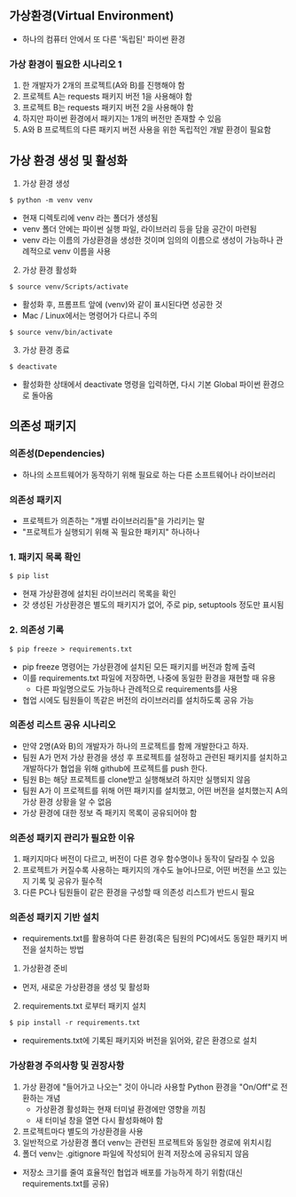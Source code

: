 ## 가상환경(Virtual Environment)
- 하나의 컴퓨터 안에서 또 다른 '독립된' 파이썬 환경

### 가상 환경이 필요한 시나리오 1
1. 한 개발자가 2개의 프로젝트(A와 B)를 진행해야 함
2. 프로젝트 A는 requests 패키지 버전 1을 사용해야 함
3. 프로젝트 B는 requests 패키지 버전 2을 사용해야 함
4. 하지만 파이썬 환경에서 패키지는 1개의 버전만 존재할 수 있음
5. A와 B 프로젝트의 다른 패키지 버전 사용을 위한 독립적인 개발 환경이 필요함



## 가상 환경 생성 및 활성화
1. 가상 환경 생성
~~~
$ python -m venv venv
~~~
- 현재 디렉토리에 venv 라는 폴더가 생성됨
- venv 폴더 안에는 파이썬 실행 파일, 라이브러리 등을 담을 공간이 마련됨
- venv 라는 이름의 가상환경을 생성한 것이며 임의의 이름으로 생성이 가능하나 관례적으로 venv 이름을 사용

2. 가상 환경 활성화
~~~
$ source venv/Scripts/activate
~~~
- 활성화 후, 프롬프트 앞에 (venv)와 같이 표시된다면 성공한 것
- Mac / Linux에서는 명령어가 다르니 주의
~~~
$ source venv/bin/activate
~~~

3. 가상 환경 종료
~~~
$ deactivate
~~~
- 활성화한 상태에서 deactivate 명령을 입력하면, 다시 기본 Global 파이썬 환경으로 돌아옴

## 의존성 패키지
### 의존성(Dependencies)
- 하나의 소프트웨어가 동작하기 위해 필요로 하는 다른 소프트웨어나 라이브러리

### 의존성 패키지
- 프로젝트가 의존하는 "개별 라이브러리들"을 가리키는 말
- "프로젝트가 실행되기 위해 꼭 필요한 패키지" 하나하나

### 1. 패키지 목록 확인
~~~
$ pip list
~~~
- 현재 가상환경에 설치된 라이브러리 목록을 확인
- 갓 생성된 가상환경은 별도의 패키지가 없어, 주로 pip, setuptools 정도만 표시됨

### 2. 의존성 기록
~~~
$ pip freeze > requirements.txt
~~~
- pip freeze 명령어는 가상환경에 설치된 모든 패키지를 버전과 함께 출력
- 이를 requirements.txt 파일에 저장하면, 나중에 동일한 환경을 재현할 때 유용
  - 다른 파일명으로도 가능하나 관례적으로 requirements를 사용
- 협업 시에도 팀원들이 똑같은 버전의 라이브러리를 설치하도록 공유 가능

### 의존성 리스트 공유 시나리오
- 만약 2명(A와 B)의 개발자가 하나의 프로젝트를 함께 개발한다고 하자.
- 팀원 A가 먼저 가상 환경을 생성 후 프로젝트를 설정하고 관련된 패키지를 설치하고 개발하다가 협업을 위해 github에 프로젝트를 push 한다.
- 팀원 B는 해당 프로젝트를 clone받고 실행해보려 하지만 실행되지 않음
- 팀원 A가 이 프로젝트를 위해 어떤 패키지를 설치했고, 어떤 버전을 설치했는지 A의 가상 환경 상황을 알 수 없음
- 가상 환경에 대한 정보 즉 패키지 목록이 공유되어야 함

### 의존성 패키지 관리가 필요한 이유
1. 패키지마다 버전이 다르고, 버전이 다른 경우 함수명이나 동작이 달라질 수 있음
2. 프로젝트가 커질수록 사용하는 패키지의 개수도 늘어나므로, 어떤 버전을 쓰고 있는지 기록 및 공유가 필수적
3. 다른 PC나 팀원들이 같은 환경을 구성할 때 의존성 리스트가 반드시 필요

### 의존성 패키지 기반 설치
- requirements.txt를 활용하여 다른 환경(혹은 팀원의 PC)에서도 동일한 패키지 버전을 설치하는 방법

1. 가상환경 준비
- 먼저, 새로운 가상환경을 생성 및 활성화

2. requirements.txt 로부터 패키지 설치
~~~
$ pip install -r requirements.txt
~~~
- requirements.txt에 기록된 패키지와 버전을 읽어와, 같은 환경으로 설치

### 가상환경 주의사항 및 권장사항
1. 가상 환경에 "들어가고 나오는" 것이 아니라 사용할 Python 환경을 "On/Off"로 전환하는 개념
    - 가상환경 활성화는 현재 터미널 환경에만 영향을 끼침
    - 새 터미널 창을 열면 다시 활성화해야 함
2. 프로젝트마다 별도의 가상환경을 사용
3. 일반적으로 가상환경 폴더 venv는 관련된 프로젝트와 동일한 경로에 위치시킴
4. 폴더 venv는 .gitignore 파일에 작성되어 원격 저장소에 공유되지 않음
- 저장소 크기를 줄여 효율적인 협업과 배포를 가능하게 하기 위함(대신 requirements.txt를 공유)